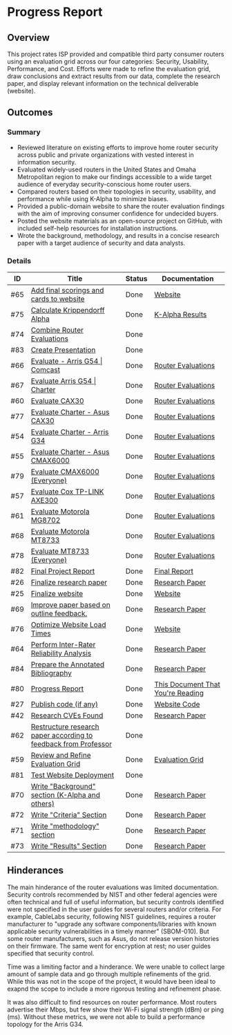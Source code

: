 
# Progress Report

## Overview
This project rates ISP provided and compatible third party consumer routers using an evaluation grid across our four categories: Security, Usability, Performance, and Cost. Efforts were made to refine the evaluation grid, draw conclusions and extract results from our data, complete the research paper, and display relevant information on the technical deliverable (website).

## Outcomes
### Summary
- Reviewed literature on existing efforts to improve home router security across public and private organizations with vested interest in information security. 
- Evaluated widely-used routers in the United States and Omaha Metropolitan region to make our findings accessible to a wide target audience of everyday security-conscious home router users. 
- Compared routers based on their topologies in security, usability, and performance while using K-Alpha to minimize biases. 
- Provided a public-domain website to share the router evaluation findings with the aim of improving consumer confidence for undecided buyers. 
- Posted the website materials as an open-source project on GitHub, with included self-help resources for installation instructions. 
- Wrote the background, methodology, and results in a concise research paper with a target audience of security and data analysts.

### Details
| ID   | Title                                                                                                                                          | Status |       Documentation|
|------|------------------------------------------------------------------------------------------------------------------------------------------------|--------|----------------------|
| #65  | [Add final scorings and cards to website](https://github.com/SreeanRikkala/Breaking-Down-ISP-Routers-Security-Privacy-Insights/issues/65)    | Done   | [Website](https://router-security.mek-tech.net/) |
| #75  | [Calculate Krippendorff Alpha](https://github.com/SreeanRikkala/Breaking-Down-ISP-Routers-Security-Privacy-Insights/issues/75)               | Done   | [K-Alpha Results](https://github.com/SreeanRikkala/Breaking-Down-ISP-Routers-Security-Privacy-Insights/blob/main/Milestone_3/K-Alpha/K-Alpha-Results.xlsx) |
| #74  | [Combine Router Evaluations](https://github.com/SreeanRikkala/Breaking-Down-ISP-Routers-Security-Privacy-Insights/issues/74)                 | Done   | |
| #83  | [Create Presentation](https://github.com/SreeanRikkala/Breaking-Down-ISP-Routers-Security-Privacy-Insights/issues/83)                         | Done   |  |
| #66  | [Evaluate - Arris G54 \| Comcast](https://github.com/SreeanRikkala/Breaking-Down-ISP-Routers-Security-Privacy-Insights/issues/66)            | Done   | [Router Evaluations](https://github.com/SreeanRikkala/Breaking-Down-ISP-Routers-Security-Privacy-Insights/blob/main/Milestone_3/Research_Paper/Evaluation-Grid-Category-Sorted.xlsx) |
| #67  | [Evaluate Arris G54 \| Charter](https://github.com/SreeanRikkala/Breaking-Down-ISP-Routers-Security-Privacy-Insights/issues/67)              | Done   | [Router Evaluations](https://github.com/SreeanRikkala/Breaking-Down-ISP-Routers-Security-Privacy-Insights/blob/main/Milestone_3/Research_Paper/Evaluation-Grid-Category-Sorted.xlsx) |
| #60  | [Evaluate CAX30](https://github.com/SreeanRikkala/Breaking-Down-ISP-Routers-Security-Privacy-Insights/issues/60)                              | Done   | [Router Evaluations](https://github.com/SreeanRikkala/Breaking-Down-ISP-Routers-Security-Privacy-Insights/blob/main/Milestone_3/Research_Paper/Evaluation-Grid-Category-Sorted.xlsx) |
| #77  | [Evaluate Charter - Asus CAX30](https://github.com/SreeanRikkala/Breaking-Down-ISP-Routers-Security-Privacy-Insights/issues/77)              | Done   | [Router Evaluations](https://github.com/SreeanRikkala/Breaking-Down-ISP-Routers-Security-Privacy-Insights/blob/main/Milestone_3/Research_Paper/Evaluation-Grid-Category-Sorted.xlsx) |
| #54  | [Evaluate Charter - Arris G34](https://github.com/SreeanRikkala/Breaking-Down-ISP-Routers-Security-Privacy-Insights/issues/54)               | Done   | [Router Evaluations](https://github.com/SreeanRikkala/Breaking-Down-ISP-Routers-Security-Privacy-Insights/blob/main/Milestone_3/Research_Paper/Evaluation-Grid-Category-Sorted.xlsx) |
| #55  | [Evaluate Charter - Asus CMAX6000](https://github.com/SreeanRikkala/Breaking-Down-ISP-Routers-Security-Privacy-Insights/issues/55)           | Done   | [Router Evaluations](https://github.com/SreeanRikkala/Breaking-Down-ISP-Routers-Security-Privacy-Insights/blob/main/Milestone_3/Research_Paper/Evaluation-Grid-Category-Sorted.xlsx) |
| #79  | [Evaluate CMAX6000 (Everyone)](https://github.com/SreeanRikkala/Breaking-Down-ISP-Routers-Security-Privacy-Insights/issues/79)               | Done   | [Router Evaluations](https://github.com/SreeanRikkala/Breaking-Down-ISP-Routers-Security-Privacy-Insights/blob/main/Milestone_3/Research_Paper/Evaluation-Grid-Category-Sorted.xlsx) |
| #57  | [Evaluate Cox TP-LINK AXE300](https://github.com/SreeanRikkala/Breaking-Down-ISP-Routers-Security-Privacy-Insights/issues/57)                | Done   | [Router Evaluations](https://github.com/SreeanRikkala/Breaking-Down-ISP-Routers-Security-Privacy-Insights/blob/main/Milestone_3/Research_Paper/Evaluation-Grid-Category-Sorted.xlsx) |
| #61  | [Evaluate Motorola MG8702](https://github.com/SreeanRikkala/Breaking-Down-ISP-Routers-Security-Privacy-Insights/issues/61)                   | Done   | [Router Evaluations](https://github.com/SreeanRikkala/Breaking-Down-ISP-Routers-Security-Privacy-Insights/blob/main/Milestone_3/Research_Paper/Evaluation-Grid-Category-Sorted.xlsx) |
| #68  | [Evaluate Motorola MT8733](https://github.com/SreeanRikkala/Breaking-Down-ISP-Routers-Security-Privacy-Insights/issues/68)                   | Done   | [Router Evaluations](https://github.com/SreeanRikkala/Breaking-Down-ISP-Routers-Security-Privacy-Insights/blob/main/Milestone_3/Research_Paper/Evaluation-Grid-Category-Sorted.xlsx) |
| #78  | [Evaluate MT8733 (Everyone)](https://github.com/SreeanRikkala/Breaking-Down-ISP-Routers-Security-Privacy-Insights/issues/78)                 | Done   | [Router Evaluations](https://github.com/SreeanRikkala/Breaking-Down-ISP-Routers-Security-Privacy-Insights/blob/main/Milestone_3/Research_Paper/Evaluation-Grid-Category-Sorted.xlsx) |
| #82  | [Final Project Report](https://github.com/SreeanRikkala/Breaking-Down-ISP-Routers-Security-Privacy-Insights/issues/82)                        | Done   | [Final Report](https://github.com/SreeanRikkala/Breaking-Down-ISP-Routers-Security-Privacy-Insights/blob/main/README.md) |
| #26  | [Finalize research paper](https://github.com/SreeanRikkala/Breaking-Down-ISP-Routers-Security-Privacy-Insights/issues/26)                    | Done   | [Research Paper](https://github.com/SreeanRikkala/Breaking-Down-ISP-Routers-Security-Privacy-Insights/blob/main/Milestone_3/Research_Paper/ISP-Router-Security.pdf) |
| #25  | [Finalize website](https://github.com/SreeanRikkala/Breaking-Down-ISP-Routers-Security-Privacy-Insights/issues/25)                            | Done   | [Website](https://router-security.mek-tech.net/) |
| #69  | [Improve paper based on outline feedback.](https://github.com/SreeanRikkala/Breaking-Down-ISP-Routers-Security-Privacy-Insights/issues/69)   | Done   | [Research Paper](https://github.com/SreeanRikkala/Breaking-Down-ISP-Routers-Security-Privacy-Insights/blob/main/Milestone_3/Research_Paper/ISP-Router-Security.pdf) |
| #76  | [Optimize Website Load Times](https://github.com/SreeanRikkala/Breaking-Down-ISP-Routers-Security-Privacy-Insights/issues/76)                | Done   | [Website](https://router-security.mek-tech.net/) |
| #64  | [Perform Inter-Rater Reliability Analysis](https://github.com/SreeanRikkala/Breaking-Down-ISP-Routers-Security-Privacy-Insights/issues/64)   | Done   | [Research Paper](https://github.com/SreeanRikkala/Breaking-Down-ISP-Routers-Security-Privacy-Insights/blob/main/Milestone_3/Research_Paper/ISP-Router-Security.pdf) |
| #84  | [Prepare the Annotated Bibliography](https://github.com/SreeanRikkala/Breaking-Down-ISP-Routers-Security-Privacy-Insights/issues/84)         | Done   | [Research Paper](https://github.com/SreeanRikkala/Breaking-Down-ISP-Routers-Security-Privacy-Insights/blob/main/Milestone_3/Research_Paper/ISP-Router-Security.pdf) |
| #80  | [Progress Report](https://github.com/SreeanRikkala/Breaking-Down-ISP-Routers-Security-Privacy-Insights/issues/80)                             | Done   | [This Document That You're Reading](https://github.com/SreeanRikkala/Breaking-Down-ISP-Routers-Security-Privacy-Insights/blob/main/Milestone_3/milestone-3.md) |
| #27  | [Publish code (if any)](https://github.com/SreeanRikkala/Breaking-Down-ISP-Routers-Security-Privacy-Insights/issues/27)                       | Done   | [Website Code](https://github.com/SreeanRikkala/Breaking-Down-ISP-Routers-Security-Privacy-Insights/tree/main/react-website) |
| #42  | [Research CVEs Found](https://github.com/SreeanRikkala/Breaking-Down-ISP-Routers-Security-Privacy-Insights/issues/42)                         | Done   | [Research Paper](https://github.com/SreeanRikkala/Breaking-Down-ISP-Routers-Security-Privacy-Insights/blob/main/Milestone_3/Research_Paper/ISP-Router-Security.pdf) |
| #62  | [Restructure research paper according to feedback from Professor](https://github.com/SreeanRikkala/Breaking-Down-ISP-Routers-Security-Privacy-Insights/issues/62) | Done | |
| #59  | [Review and Refine Evaluation Grid](https://github.com/SreeanRikkala/Breaking-Down-ISP-Routers-Security-Privacy-Insights/issues/59)          | Done   | [Evaluation Grid](https://github.com/SreeanRikkala/Breaking-Down-ISP-Routers-Security-Privacy-Insights/blob/main/Milestone_3/Research_Paper/Evaluation-Grid-Category-Sorted.xlsx) |
| #81  | [Test Website Deployment](https://github.com/SreeanRikkala/Breaking-Down-ISP-Routers-Security-Privacy-Insights/issues/81)                     | Done   | |
| #70  | [Write "Background" section (K-Alpha and others)](https://github.com/SreeanRikkala/Breaking-Down-ISP-Routers-Security-Privacy-Insights/issues/70) | Done | [Research Paper](https://github.com/SreeanRikkala/Breaking-Down-ISP-Routers-Security-Privacy-Insights/blob/main/Milestone_3/Research_Paper/ISP-Router-Security.pdf) |
| #72  | [Write "Criteria" Section](https://github.com/SreeanRikkala/Breaking-Down-ISP-Routers-Security-Privacy-Insights/issues/72)                    | Done   | [Research Paper](https://github.com/SreeanRikkala/Breaking-Down-ISP-Routers-Security-Privacy-Insights/blob/main/Milestone_3/Research_Paper/ISP-Router-Security.pdf) |
| #71  | [Write "methodology" section](https://github.com/SreeanRikkala/Breaking-Down-ISP-Routers-Security-Privacy-Insights/issues/71)                 | Done   | [Research Paper](https://github.com/SreeanRikkala/Breaking-Down-ISP-Routers-Security-Privacy-Insights/blob/main/Milestone_3/Research_Paper/ISP-Router-Security.pdf) |
| #73  | [Write "Results" Section](https://github.com/SreeanRikkala/Breaking-Down-ISP-Routers-Security-Privacy-Insights/issues/73)                     | Done   | [Research Paper](https://github.com/SreeanRikkala/Breaking-Down-ISP-Routers-Security-Privacy-Insights/blob/main/Milestone_3/Research_Paper/ISP-Router-Security.pdf) |

## Hinderances
The main hinderance of the router evaluations was limited documentation. Security controls recommended by NIST and other federal agencies were often technical and full of useful information, but security controls identified were not specified in the user guides for several routers and/or criteria. For example, CableLabs security, following NIST guidelines, requires a router manufacturer to "upgrade any software components/libraries with known applicable security vulnerabilities in a timely manner" (SBOM-010). But some router manufacturers, such as Asus, do not release version histories on their firmware. The same went for encryption at rest; no user guides specified that security control. 

Time was a limiting factor and a hinderance. We were unable to collect large amount of sample data and go through multiple refinements of the grid. While this was not in the scope of the project, it would have been ideal to exapnd the scope to include a more rigorous testing and refinement phase. 

It was also difficult to find resources on router performance. Most routers advertise their Mbps, but few show their Wi-Fi signal strength (dBm) or ping (ms). Without these metrics, we were not able to build a performance topology for the Arris G34. 

